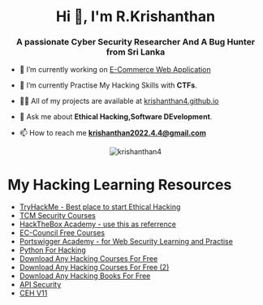 <h1 align="center">Hi 👋, I'm R.Krishanthan</h1>
<h3 align="center">A passionate Cyber Security Researcher And A Bug Hunter from Sri Lanka</h3>

- 🔭 I’m currently working on [E-Commerce Web Application](https://github.com/krishanthan4/e-commerce.git)

- 🌱 I’m currently Practise My Hacking Skills with **CTFs**.

- 👨‍💻 All of my projects are available at [krishanthan4.github.io](https://krishanthan4.github.io)

- 💬 Ask me about **Ethical Hacking,Software DEvelopment**.

- 📫 How to reach me **krishanthan2022.4.4@gmail.com**

<p align="center"><img align="center" src="https://github-readme-stats.vercel.app/api/top-langs?username=krishanthan4&show_icons=true&locale=en&layout=compact" alt="krishanthan4" /></p>

# My Hacking Learning Resources

- [TryHackMe - Best place to start Ethical Hacking](https://tryhackme.com/paths)
- [TCM Security Courses](https://academy.tcm-sec.com/courses/)
- [HackTheBox Academy - use this as referrence](https://academy.hackthebox.com)
- [EC-Council Free Courses](https://codered.eccouncil.org/)
- [Portswigger Academy - for Web Security Learning and Practise](https://portswigger.net)
- [Python For Hacking](https://mega.nz/folder/vTgRBCBQ#-NcoMXnPAoQ1YnT7ywpwWw/folder/eCwx0SpR)
- [Download Any Hacking Courses For Free](https://www.coursedl.org/0:/TCM%20Sec/Open-Source%20Intelligence%20(OSINT)%20Fundamentals.zip?a=view)
- [Download Any Hacking Courses For Free (2)](https://hacksnation.com/)
- [Download Any Hacking Books For Free](https://www.yeahhub.com/biggest-hacking-security-ebooks-collection-free-download/)
- [API Security](https://www.apisecuniversity.com/courses/api-security-fundamentals)
- [CEH V11](https://mega.nz/folder/mOQTSCQS#NhXNE3XlL6fkGun83Yjwcw)
